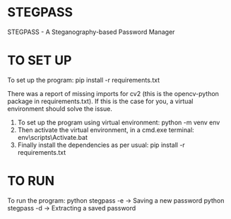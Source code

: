 # STEGPASS
 STEGPASS - A Steganography-based Password Manager

# TO SET UP
 To set up the program: 
    pip install -r requirements.txt
 
 There was a report of missing imports for cv2 (this is the opencv-python package in requirements.txt).
 If this is the case for you, a virtual environment should solve the issue.
 
 1. To set up the program using virtual environment:
    python -m venv env
 2. Then activate the virtual environment, in a cmd.exe terminal:
    env\scripts\Activate.bat
 3. Finally install the dependencies as per usual:
    pip install -r requirements.txt

# TO RUN
 To run the program:
 python stegpass -e -> Saving a new password
 python stegpass -d -> Extracting a saved password